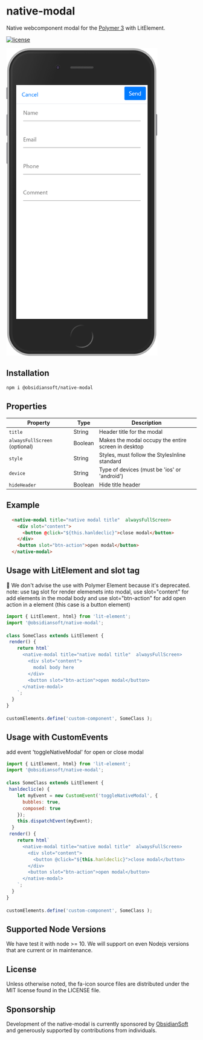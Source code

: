 # native-modal

Native webcomponent modal  for the [Polymer 3](https://www.polymer-project.org/) with LitElement.

[![license](https://camo.githubusercontent.com/11ad3ffb000cd7668567587af947347c738b6472/68747470733a2f2f696d672e736869656c64732e696f2f6e706d2f6c2f657870726573732e7376673f7374796c653d666c61742d737175617265266d61784167653d33363030)](http://opensource.org/licenses/MIT)

<img src="https://github.com/obsidiansoft-io/native-modal/blob/master/docs/ios.png?raw=true" width="400"/>

## Installation

```bash
npm i @obsidiansoft/native-modal
```

## Properties

Property | Type | Description
------------ | ------------- | -------------
`title` | String | Header title for the modal
`alwaysFullScreen` (optional) | Boolean | Makes the modal occupy the entire screen in desktop
`style` | String | Styles, must follow the StylesInline standard
`device` | String | Type of devices (must be 'ios' or 'android')
`hideHeader` | Boolean | Hide title header

## Example

```html
  <native-modal title="native modal title"  alwaysFullScreen>
    <div slot="content">
      <button @click="${this.hanldeclic}">close modal</button>
    </div>
    <button slot="btn-action">open modal</button> 
  </native-modal>
```

## Usage with LitElement and slot tag

🚨 We don't advise the use with Polymer Element because it's deprecated.
note: use tag slot for render elemenets into modal, use slot="content" for add elements in the modal body and use slot="btn-action" for add open action in a element (this case is a button element)
```javascript
import { LitElement, html} from 'lit-element';
import '@obsidiansoft/native-modal';

class SomeClass extends LitElement {
 render() {
    return html`
      <native-modal title="native modal title"  alwaysFullScreen>
        <div slot="content">
          modal body here
        </div>
        <button slot="btn-action">open modal</button> 
      </native-modal>
    `;
  }
}

customElements.define('custom-component', SomeClass );
```
## Usage with CustomEvents 
add event 'toggleNativeModal' for open or close modal 
```javascript
import { LitElement, html} from 'lit-element';
import '@obsidiansoft/native-modal';

class SomeClass extends LitElement {
 hanldeclic(e) {
    let myEvent = new CustomEvent('toggleNativeModal', {
      bubbles: true,
      composed: true
    });
    this.dispatchEvent(myEvent);
  }
 render() {
    return html`
      <native-modal title="native modal title"  alwaysFullScreen>
        <div slot="content">
          <button @click="${this.hanldeclic}">close modal</button>
        </div>
        <button slot="btn-action">open modal</button> 
      </native-modal>
    `;
  }
}

customElements.define('custom-component', SomeClass );
```
## Supported Node Versions

We have test it with node >= 10. We will support on even Nodejs versions that are current or in maintenance.

## License

Unless otherwise noted, the fa-icon source files are distributed under the MIT license found in the LICENSE file.

## Sponsorship

Development of the native-modal is currently sponsored by [ObsidianSoft](https://obsidiansoft.io/) and generously supported by contributions from individuals.

